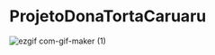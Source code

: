 # ProjetoDonaTortaCaruaru

![ezgif com-gif-maker (1)](https://user-images.githubusercontent.com/71825672/213334046-18faaaca-166f-4f56-9792-0893c378a3b5.gif)

